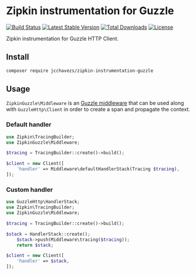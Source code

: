 # Zipkin instrumentation for Guzzle 

[![Build Status](https://travis-ci.org/jcchavezs/zipkin-instrumentation-guzzle.svg?branch=master)](https://travis-ci.org/jcchavezs/zipkin-instrumentation-guzzle)
[![Latest Stable Version](https://poser.pugx.org/jcchavezs/zipkin-instrumentation-guzzle/v/stable)](https://packagist.org/packages/jcchavezs/zipkin-instrumentation-guzzle)
[![Total Downloads](https://poser.pugx.org/jcchavezs/zipkin-instrumentation-guzzle/downloads)](https://packagist.org/packages/jcchavezs/zipkin-instrumentation-guzzle)
[![License](https://poser.pugx.org/jcchavezs/zipkin-instrumentation-guzzle/license)](https://packagist.org/packages/jcchavezs/zipkin-instrumentation-guzzle)

Zipkin instrumentation for Guzzle HTTP Client.

## Install

```bash
composer require jcchavezs/zipkin-instrumentation-guzzle
```

## Usage

`ZipkinGuzzle\Middleware` is an [Guzzle middleware](http://docs.guzzlephp.org/en/stable/handlers-and-middleware.html) that can be 
used along with `GuzzleHttp\Client` in order to create a span and propagate the context.

### Default handler

```php
use Zipkin\TracingBuilder;
use ZipkinGuzzle\Middleware;

$tracing = TracingBuilder::create()->build();

$client = new Client([
    'handler' => Middleware\defaultHandlerStack(Tracing $tracing),
]);
```

### Custom handler

```php
use GuzzleHttp\HandlerStack;
use Zipkin\TracingBuilder;
use ZipkinGuzzle\Middleware;

$tracing = TracingBuilder::create()->build();

$stack = HandlerStack::create();
    $stack->push(Middleware\tracing($tracing));
    return $stack;

$client = new Client([
    'handler' => $stack,
]);
```